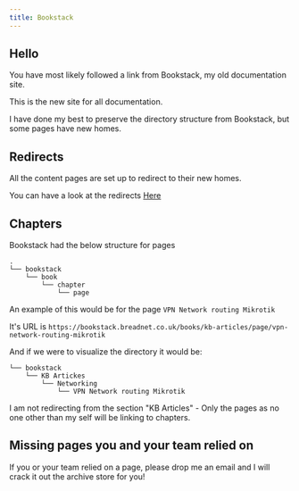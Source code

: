 ```yaml
---
title: Bookstack
---
```


## Hello

You have most likely followed a link from Bookstack, my old documentation site.

This is the new site for all documentation.

I have done my best to preserve the directory structure from Bookstack, but some pages have new homes.

## Redirects

All the content pages are set up to redirect to their new homes.

You can have a look at the redirects [Here](https://github.com/userbradley/documentation.breadnet.co.uk/blob/master/redirect.conf)

## Chapters

Bookstack had the below structure for pages

```text
.
└── bookstack
    └── book
        └── chapter
            └── page

```

An example of this would be for the page `VPN Network routing Mikrotik`

It's URL is `https://bookstack.breadnet.co.uk/books/kb-articles/page/vpn-network-routing-mikrotik` <!-- Leave this here, it's an example of what a new link would be like when the redirect happens -->

And if we were to visualize the directory it would be:

```
└── bookstack
    └── KB Artickes
        └── Networking
            └── VPN Network routing Mikrotik

```

I am not redirecting from the section "KB Articles" - Only the pages as no one other than my self will be linking to chapters.

## Missing pages you and your team relied on

If you or your team relied on a page, please drop me an email and I will crack it out the archive store for you!

